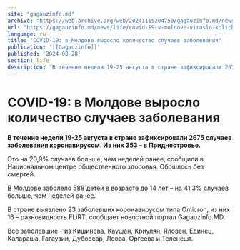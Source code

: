 ```yaml
---
site: "gagauzinfo.md"
archive: "https://web.archive.org/web/20241115204750/gagauzinfo.md/news/life/covid-19-v-moldove-viroslo-kolichestvo-sluchaev-zabolevaniya"
url: "https://gagauzinfo.md/news/life/covid-19-v-moldove-viroslo-kolichestvo-sluchaev-zabolevaniya"
language: ru
title: "COVID-19: в Молдове выросло количество случаев заболевания"
publication: '[[Gagauzinfo]]'
published: '2024-08-28'
section: life
description: "В течение недели 19-25 августа в стране зафиксировали 2675 случаев заболевания коронавирусом. Из них 353 – в Приднестровье."
---
```


# COVID-19: в Молдове выросло количество случаев заболевания

**В течение недели 19-25 августа в стране зафиксировали 2675 случаев заболевания коронавирусом. Из них 353 – в Приднестровье.**

Это на 20,9% случаев больше, чем неделей ранее, сообщили в Национальном центре общественного здоровья. Обошлось без смертей.

В Молдове заболело 588 детей в возрасте до 14 лет – на 41,3% случаев больше, чем неделей ранее.

В стране выявлено 23 заболевших коронавирусом типа Omicron, из них 16 – разновидность FLiRT, сообщает новостной портал Gagauzinfo.MD.

Все заболевшие - из Кишинева, Каушан, Криулян, Яловен, Единец, Калараша, Гагаузии, Дубоссар, Леова, Оргеева и Теленешт.
